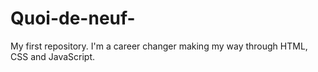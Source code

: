 # Quoi-de-neuf-
My first repository. 
I'm a career changer making my way through HTML, CSS and JavaScript. 
